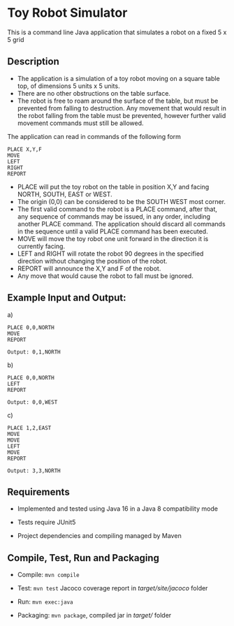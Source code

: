 # Toy Robot Simulator

This is a command line Java application that simulates a robot
on a fixed 5 x 5 grid

## Description

- The application is a simulation of a toy robot moving on a square table top,
  of dimensions 5 units x 5 units.
- There are no other obstructions on the table surface.
- The robot is free to roam around the surface of the table, but must be
  prevented from falling to destruction. Any movement that would result in the
  robot falling from the table must be prevented, however further valid movement
  commands must still be allowed.
 
The application can read in commands of the following form

    PLACE X,Y,F
    MOVE
    LEFT
    RIGHT
    REPORT

- PLACE will put the toy robot on the table in position X,Y
  and facing NORTH, SOUTH, EAST or WEST.
- The origin (0,0) can be considered to be the SOUTH WEST most corner.
- The first valid command to the robot is a PLACE command, after that,
  any sequence of commands may be issued, in any order, including another
  PLACE command. The application should discard all commands in the
  sequence until a valid PLACE command has been executed.
- MOVE will move the toy robot one unit forward in the direction it is currently
  facing.
- LEFT and RIGHT will rotate the robot 90 degrees in the specified direction
  without changing the position of the robot.
- REPORT will announce the X,Y and F of the robot.
- Any move that would cause the robot to fall must be ignored.

## Example Input and Output:
    
a)

	PLACE 0,0,NORTH
    MOVE
    REPORT

	Output: 0,1,NORTH

b)

	PLACE 0,0,NORTH
	LEFT
	REPORT
	
	Output: 0,0,WEST

c)

	PLACE 1,2,EAST
	MOVE
	MOVE
	LEFT
	MOVE
	REPORT

	Output: 3,3,NORTH


## Requirements

- Implemented and tested using Java 16 in a Java 8 compatibility mode

- Tests require JUnit5

- Project dependencies and compiling managed by Maven


## Compile, Test, Run and Packaging

- Compile: `mvn compile`

- Test: `mvn test` Jacoco coverage report in *target/site/jacoco* folder

- Run: `mvn exec:java`

- Packaging: `mvn package`, compiled jar in *target/* folder